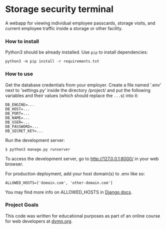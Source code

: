 # Storage security terminal

A webapp for viewing individual employee passcards, storage visits, 
and current employee traffic inside a storage or other facility.

### How to install


Python3 should be already installed. 
Use `pip` to install dependencies:
```
python3 -m pip install -r requirements.txt
```

### How to use
Get the database credentials from your employer. Create a file named '.env' next to 'settings.py' inside the directory /project/ and put the following variables and their values (which should replace the `...`s) into it:
```
DB_ENGINE=...
DB_HOST=...
DB_PORT=...
DB_NAME=...
DB_USER=...
DB_PASSWORD=...
DB_SECRET_KEY=...
```

Run the development server: 
```console
$ python3 manage.py runserver
```
To access the development server, go to http://127.0.0.1:8000/ in your web browser.

For production deployment, add your host domain(s) to .env like so:
```
ALLOWED_HOSTS=['domain.com', 'other-domain.com']
```
You may find more info on ALLOWED_HOSTS in [Django docs](https://docs.djangoproject.com/en/3.1/ref/settings/#allowed-hosts).

### Project Goals

This code was written for educational purposes as part of an online course for web developers at [dvmn.org](https://dvmn.org/).
